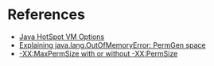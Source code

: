 

# References

+ [Java HotSpot VM Options](http://www.oracle.com/technetwork/java/javase/tech/vmoptions-jsp-140102.html)
+ [Explaining java.lang.OutOfMemoryError: PermGen space](http://www.freshblurbs.com/blog/2005/05/19/explaining-java-lang-outofmemoryerror-permgen-space.html)
+ [-XX:MaxPermSize with or without -XX:PermSize](http://stackoverflow.com/questions/8356416/xxmaxpermsize-with-or-without-xxpermsize)
